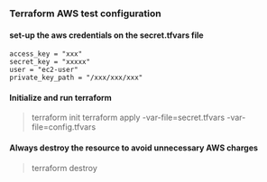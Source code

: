 ### Terraform AWS test configuration

#### set-up the aws credentials on the secret.tfvars file

```
access_key = "xxx"
secret_key = "xxxxx"
user = "ec2-user"
private_key_path = "/xxx/xxx/xxx"
```

#### Initialize and run terraform

> terraform init
> terraform apply -var-file=secret.tfvars -var-file=config.tfvars

#### Always destroy the resource to avoid unnecessary AWS charges

> terraform destroy
